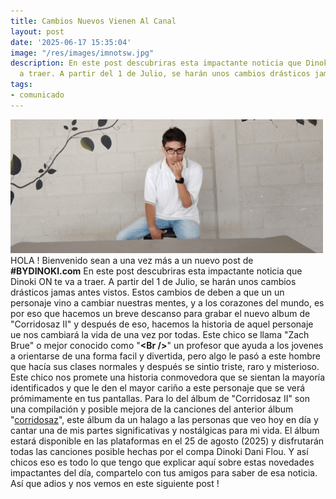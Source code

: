 ```yaml
---
title: Cambios Nuevos Vienen Al Canal
layout: post
date: '2025-06-17 15:35:04'
image: "/res/images/imnotsw.jpg"
description: En este post descubriras esta impactante noticia que Dinoki ON te va
  a traer. A partir del 1 de Julio, se harán unos cambios drásticos jamas antes vistos...
tags:
- comunicado
---
```


[<img alt="SNCRIO" style="width: 500px;" src="/res/images/imnotsw.jpg">](/res/images/imnotsw.jpg)
<br>
HOLA !
Bienvenido sean a una vez más a un nuevo post de **#BYDINOKI.com**
En este post descubriras esta impactante noticia que Dinoki ON te va a traer. A partir del 1 de Julio, se harán unos cambios drásticos jamas antes vistos. Estos cambios de deben a que un un personaje vino a cambiar nuestras mentes, y a los corazones del mundo, es por eso que hacemos un breve descanso para grabar el nuevo album de "Corridosaz II" y después de eso, hacemos la historia de aquel personaje ue nos cambiará la vida de una vez por todas. Este chico se llama "Zach Brue" o mejor conocido como "**&lt;Br /&gt;**" un profesor que ayuda a los jovenes a orientarse de una forma facil y divertida, pero algo le pasó a este hombre que hacía sus clases normales y después se sintio triste, raro y misterioso. Este chico nos promete una historia conmovedora que se sientan la mayoría identificados y que le den el mayor cariño a este personaje que se verá prómimamente en tus pantallas. Para lo del álbum de "Corridosaz II" son una compilación y posible mejora de la canciones del anterior álbum "[corridosaz](/corridosaz)", este álbum da un halago a las personas que veo hoy en día y cantar una de mis partes significativas y nostálgicas para mi vida. El álbum estará disponible en las plataformas en el 25 de agosto (2025) y disfrutarán todas las canciones posible hechas por el compa Dinoki Dani Flou. Y así chicos eso es todo lo que tengo que explicar aquí sobre estas novedades impactantes del día, compartelo con tus amigos para saber de esa noticia. Así que adios y nos vemos en este siguiente post !